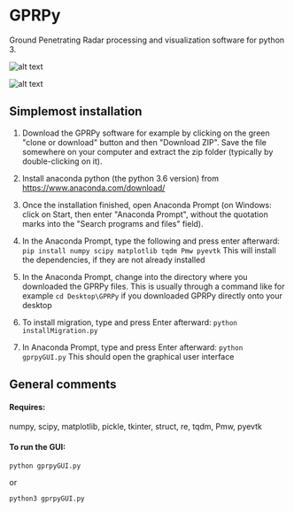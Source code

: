 # GPRPy
Ground Penetrating Radar processing and visualization software for python 3.

![alt text](https://github.com/NSGeophysics/GPRPy/blob/master/profileGUI.png)

![alt text](https://github.com/NSGeophysics/GPRPy/blob/master/CWGUI.png)


## Simplemost installation

1) Download the GPRPy software for example by clicking on the green "clone or download" 
button and then "Download ZIP". Save the file somewhere on your computer and extract the 
zip folder (typically by double-clicking on it).

2) Install anaconda python (the python 3.6 version) from https://www.anaconda.com/download/

3) Once the installation finished, open Anaconda Prompt (on Windows: click on Start, 
then enter "Anaconda Prompt", without the quotation marks into the 
"Search programs and files" field).

4) In the Anaconda Prompt, type the following and press enter afterward:
`pip install numpy scipy matplotlib tqdm Pmw pyevtk`
This will install the dependencies, if they are not already installed

5) In the Anaconda Prompt, change into the directory where you downloaded the GPRPy files.
This is usually through a command like for example
`cd Desktop\GPRPy`
if you downloaded GPRPy directly onto your desktop

6) To install migration, type and press Enter afterward:
`python installMigration.py`

7) In Anaconda Prompt, type and press Enter afterward:
`python gprpyGUI.py`
This should open the graphical user interface


## General comments

#### Requires:

numpy, scipy, matplotlib, pickle, tkinter, struct, re, tqdm, Pmw, pyevtk

#### To run the GUI:

`python gprpyGUI.py`

or

`python3 gprpyGUI.py`




